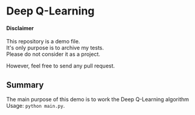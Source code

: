 # Deep Q-Learning

#### Disclaimer
This repository is a demo file.<br>
It's only purpose is to archive my tests.<br>
Please do not consider it as a project.

However, feel free to send any pull request.

## Summary

The main purpose of this demo is to work the Deep Q-Learning algorithm<br/>
Usage: `python main.py`.

